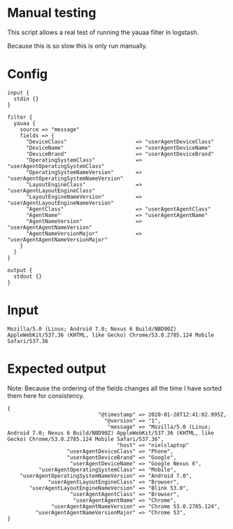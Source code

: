 # Manual testing

This script allows a real test of running the yauaa filter in logstash.

Because this is so slow this is only run manually.


# Config

    input {
      stdin {}
    }

    filter {
      yauaa {
        source => "message"
        fields => {
          "DeviceClass"                      => "userAgentDeviceClass"
          "DeviceName"                       => "userAgentDeviceName"
          "DeviceBrand"                      => "userAgentDeviceBrand"
          "OperatingSystemClass"             => "userAgentOperatingSystemClass"
          "OperatingSystemNameVersion"       => "userAgentOperatingSystemNameVersion"
          "LayoutEngineClass"                => "userAgentLayoutEngineClass"
          "LayoutEngineNameVersion"          => "userAgentLayoutEngineNameVersion"
          "AgentClass"                       => "userAgentAgentClass"
          "AgentName"                        => "userAgentAgentName"
          "AgentNameVersion"                 => "userAgentAgentNameVersion"
          "AgentNameVersionMajor"            => "userAgentAgentNameVersionMajor"
        }
      }
    }

    output {
      stdout {}
    }

# Input

    Mozilla/5.0 (Linux; Android 7.0; Nexus 6 Build/NBD90Z) AppleWebKit/537.36 (KHTML, like Gecko) Chrome/53.0.2785.124 Mobile Safari/537.36

# Expected output

Note: Because the ordering of the fields changes all the time I have sorted them here for consistency.

    {
                                 "@timestamp" => 2020-01-28T12:41:02.995Z,
                                   "@version" => "1",
                                    "message" => "Mozilla/5.0 (Linux; Android 7.0; Nexus 6 Build/NBD90Z) AppleWebKit/537.36 (KHTML, like Gecko) Chrome/53.0.2785.124 Mobile Safari/537.36",
                                       "host" => "nielslaptop"
                       "userAgentDeviceClass" => "Phone",
                       "userAgentDeviceBrand" => "Google",
                        "userAgentDeviceName" => "Google Nexus 6",
              "userAgentOperatingSystemClass" => "Mobile",
        "userAgentOperatingSystemNameVersion" => "Android 7.0",
                 "userAgentLayoutEngineClass" => "Browser",
           "userAgentLayoutEngineNameVersion" => "Blink 53.0",
                        "userAgentAgentClass" => "Browser",
                         "userAgentAgentName" => "Chrome",
                  "userAgentAgentNameVersion" => "Chrome 53.0.2785.124",
             "userAgentAgentNameVersionMajor" => "Chrome 53",
    }

<!--
    Yet Another UserAgent Analyzer
    Copyright (C) 2013-2020 Niels Basjes

    Licensed under the Apache License, Version 2.0 (the "License");
    you may not use this file except in compliance with the License.
    You may obtain a copy of the License at

    https://www.apache.org/licenses/LICENSE-2.0

    Unless required by applicable law or agreed to in writing, software
    distributed under the License is distributed on an "AS IS" BASIS,
    WITHOUT WARRANTIES OR CONDITIONS OF ANY KIND, either express or implied.
    See the License for the specific language governing permissions and
    limitations under the License.
-->
